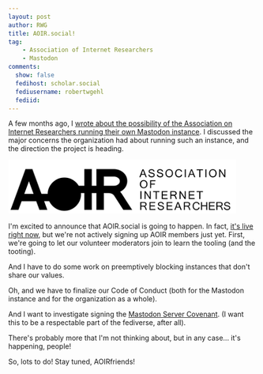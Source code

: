 ```yaml
---
layout: post
author: RWG
title: AOIR.social!
tag:
    - Association of Internet Researchers
    - Mastodon
comments: 
  show: false
  fedihost: scholar.social
  fediusername: robertwgehl
  fediid:
---
```


A few months ago, I [wrote about the possibility of the Association on Internet Researchers running their own Mastodon instance](/2022/12/11/AOIR-social.html). I discussed the major concerns the organization had about running such an instance, and the direction the project is heading.

![The Association of Internet Researchers Logo](/assets/images/aoir.png)

I'm excited to announce that AOIR.social is going to happen. In fact, [it's live right now](https://aoir.social), but we're not actively signing up AOIR members just yet. First, we're going to let our volunteer moderators join to learn the tooling (and the tooting).

And I have to do some work on preemptively blocking instances that don't share our values.

Oh, and we have to finalize our Code of Conduct (both for the Mastodon instance and for the organization as a whole).

And I want to investigate signing the [Mastodon Server Covenant](https://joinmastodon.org/covenant). (I want this to be a respectable part of the fediverse, after all).

There's probably more that I'm not thinking about, but in any case... it's happening, people!

So, lots to do! Stay tuned, AOIRfriends!


